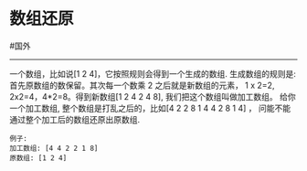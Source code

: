 # 数组还原

#国外

---

一个数组，比如说[1 2 4]，它按照规则会得到一个生成的数组.
生成数组的规则是:   
首先原数组的数保留。其次每一个数乘 2 之后就是新数组的元素， 1 x 2=2, 2x2=4，4*2=8。得到新数组[1 2 4 2 4 8], 我们把这个数组叫做加工数组。
给你一个加工数组, 整个数组是打乱之后的，比如[4 2 2 8 1 4 4 2 8 1 4] ，
问能不能通过整个加工后的数组还原出原数组.   

```
例子:
加工数组: [4 4 2 2 1 8] 
原数组: [1 2 4]
```
